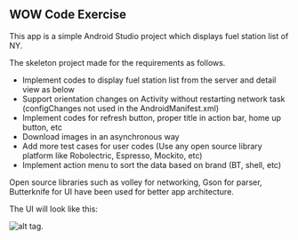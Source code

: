 WOW Code Exercise
---
This app is a simple Android Studio project which displays fuel station list of NY.

The skeleton project made for the requirements as follows.

* Implement codes to display fuel station list from the server and detail view as below
* Support orientation changes on Activity without restarting network task (configChanges not used in the AndroidManifest.xml)
* Implement codes for refresh button, proper title in action bar, home up button, etc
* Download images in an asynchronous way
* Add more test cases for user codes (Use any open source library platform like Robolectric, Espresso, Mockito, etc)
* Implement action menu to sort the data based on brand (BT, shell, etc)

Open source libraries such as volley for networking,
                        Gson for parser,
                        Butterknife for UI have been used for better app architecture.


The UI will look like this:

![alt tag](https://github.com/vicfaith/wow-codetest-android/blob/master/app.png).
